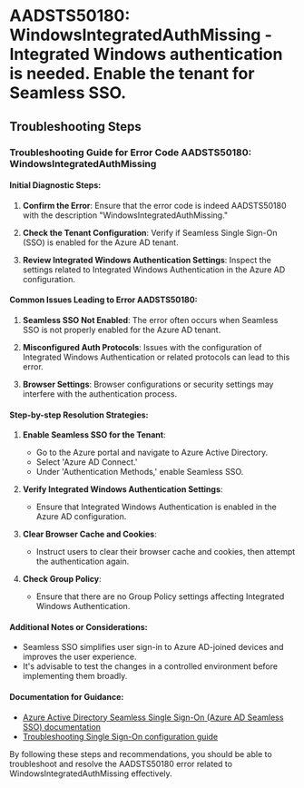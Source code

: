 
# AADSTS50180: WindowsIntegratedAuthMissing - Integrated Windows authentication is needed. Enable the tenant for Seamless SSO.


## Troubleshooting Steps
### Troubleshooting Guide for Error Code AADSTS50180: WindowsIntegratedAuthMissing

#### Initial Diagnostic Steps:
1. **Confirm the Error**: Ensure that the error code is indeed AADSTS50180 with the description "WindowsIntegratedAuthMissing."
  
2. **Check the Tenant Configuration**: Verify if Seamless Single Sign-On (SSO) is enabled for the Azure AD tenant.

3. **Review Integrated Windows Authentication Settings**: Inspect the settings related to Integrated Windows Authentication in the Azure AD configuration.

#### Common Issues Leading to Error AADSTS50180:
1. **Seamless SSO Not Enabled**: The error often occurs when Seamless SSO is not properly enabled for the Azure AD tenant.
  
2. **Misconfigured Auth Protocols**: Issues with the configuration of Integrated Windows Authentication or related protocols can lead to this error.

3. **Browser Settings**: Browser configurations or security settings may interfere with the authentication process.

#### Step-by-step Resolution Strategies:
1. **Enable Seamless SSO for the Tenant**:
   - Go to the Azure portal and navigate to Azure Active Directory.
   - Select 'Azure AD Connect.'
   - Under 'Authentication Methods,' enable Seamless SSO.

2. **Verify Integrated Windows Authentication Settings**:
   - Ensure that Integrated Windows Authentication is enabled in the Azure AD configuration.

3. **Clear Browser Cache and Cookies**:
   - Instruct users to clear their browser cache and cookies, then attempt the authentication again.

4. **Check Group Policy**: 
   - Ensure that there are no Group Policy settings affecting Integrated Windows Authentication.

#### Additional Notes or Considerations:
- Seamless SSO simplifies user sign-in to Azure AD-joined devices and improves the user experience.
- It's advisable to test the changes in a controlled environment before implementing them broadly.

#### Documentation for Guidance:
- [Azure Active Directory Seamless Single Sign-On (Azure AD Seamless SSO) documentation](https://docs.microsoft.com/en-us/azure/active-directory/hybrid/how-to-connect-sso)
- [Troubleshooting Single Sign-On configuration guide](https://docs.microsoft.com/en-us/azure/active-directory/hybrid/tshoot-connect-sso)

By following these steps and recommendations, you should be able to troubleshoot and resolve the AADSTS50180 error related to WindowsIntegratedAuthMissing effectively.